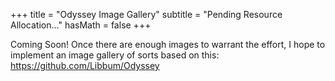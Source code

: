 +++
title = "Odyssey Image Gallery"
subtitle = "Pending Resource Allocation..."
hasMath = false 
+++

Coming Soon! Once there are enough images to warrant the effort, I hope to implement an image gallery of sorts based on this: https://github.com/Libbum/Odyssey